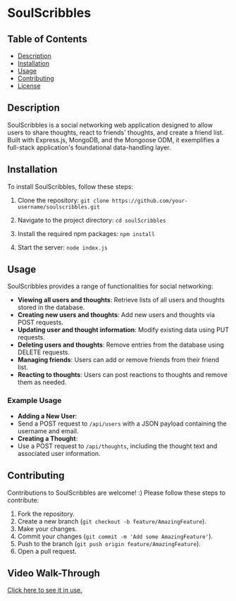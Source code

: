 # SoulScribbles

## Table of Contents

- [Description](#description)
- [Installation](#installation)
- [Usage](#usage)
- [Contributing](#contributing)
- [License](#license)

## Description

SoulScribbles is a social networking web application designed to allow users to share thoughts, react to friends' thoughts, and create a friend list. Built with Express.js, MongoDB, and the Mongoose ODM, it exemplifies a full-stack application's foundational data-handling layer.

## Installation

To install SoulScribbles, follow these steps:

1. Clone the repository:
`git clone https://github.com/your-username/soulscribbles.git`

2. Navigate to the project directory:
`cd soulScribbles`

3. Install the required npm packages:
`npm install`

4. Start the server:
`node index.js`


## Usage

SoulScribbles provides a range of functionalities for social networking:

- **Viewing all users and thoughts**: Retrieve lists of all users and thoughts stored in the database.
- **Creating new users and thoughts**: Add new users and thoughts via POST requests.
- **Updating user and thought information**: Modify existing data using PUT requests.
- **Deleting users and thoughts**: Remove entries from the database using DELETE requests.
- **Managing friends**: Users can add or remove friends from their friend list.
- **Reacting to thoughts**: Users can post reactions to thoughts and remove them as needed.

### Example Usage

- **Adding a New User**:
- Send a POST request to `/api/users` with a JSON payload containing the username and email.
- **Creating a Thought**:
- Use a POST request to `/api/thoughts`, including the thought text and associated user information.

## Contributing

Contributions to SoulScribbles are welcome! :) Please follow these steps to contribute:

1. Fork the repository.
2. Create a new branch (`git checkout -b feature/AmazingFeature`).
3. Make your changes.
4. Commit your changes (`git commit -m 'Add some AmazingFeature'`).
5. Push to the branch (`git push origin feature/AmazingFeature`).
6. Open a pull request.

## Video Walk-Through
[Click here to see it in use.](https://drive.google.com/file/d/1DHbGSVeBMhxyyG58y59Di-LebjXbfbG0/view)

